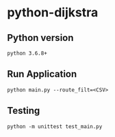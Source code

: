 # python-dijkstra

## Python version
```
python 3.6.8+
```

## Run Application 
```
python main.py --route_filt=<CSV> 
```

## Testing
```
python -m unittest test_main.py 
```
